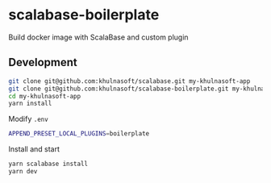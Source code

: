 # scalabase-boilerplate
Build docker image with ScalaBase and custom plugin

## Development

```bash
git clone git@github.com:khulnasoft/scalabase.git my-khulnasoft-app
git clone git@github.com:khulnasoft/scalabase-boilerplate.git my-khulnasoft-app/packages/plugins/@scalabase/scalabase-boilerplate
cd my-khulnasoft-app
yarn install
```

Modify `.env`

```bash
APPEND_PRESET_LOCAL_PLUGINS=boilerplate
```

Install and start

```bash
yarn scalabase install
yarn dev
```
